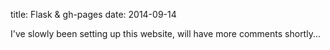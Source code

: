 title: Flask & gh-pages
date: 2014-09-14

I've slowly been setting up this website, will have more comments shortly...

